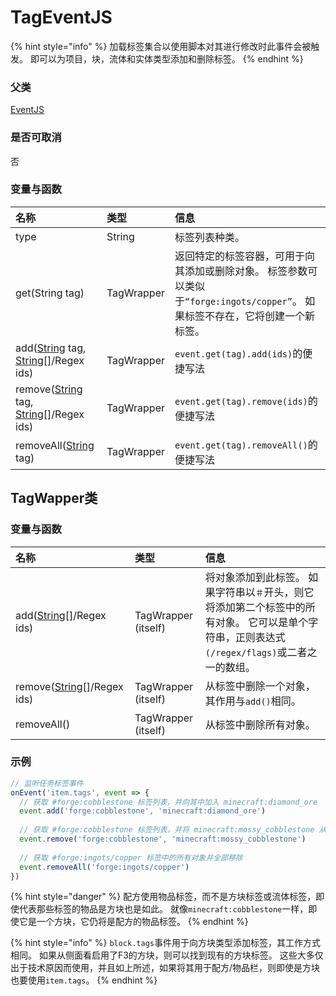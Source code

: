# TagEventJS

{% hint style="info" %}
加载标签集合以使用脚本对其进行修改时此事件会被触发。 即可以为项目，块，流体和实体类型添加和删除标签。
{% endhint %}

### 父类

[EventJS](eventjs.md)

### 是否可取消

否

### 变量与函数

| 名称 | 类型 | 信息 |
| :--- | :--- | :--- |
| type | String | 标签列表种类。 |
| get\(String tag\) | TagWrapper | 返回特定的标签容器，可用于向其添加或删除对象。 标签参数可以类似于`“forge:ingots/copper”`。 如果标签不存在，它将创建一个新标签。 |
|  add\([String](https://mods.latvian.dev/books/kubejs/page/string) tag, [String](https://mods.latvian.dev/books/kubejs/page/string)\[\]/Regex ids\) | TagWrapper | `event.get(tag).add(ids)`的便捷写法 |
|  remove\([String](https://mods.latvian.dev/books/kubejs/page/string) tag, [String](https://mods.latvian.dev/books/kubejs/page/string)\[\]/Regex ids\) | TagWrapper | `event.get(tag).remove(ids)`的便捷写法 |
|  removeAll\([String](https://mods.latvian.dev/books/kubejs/page/string) tag\) | TagWrapper | `event.get(tag).removeAll()`的便捷写法 |

## TagWapper类

### 变量与函数

| 名称 | 类型 | 信息 |
| :--- | :--- | :--- |
|  add\([String](https://mods.latvian.dev/books/kubejs/page/string)\[\]/Regex ids\) | TagWrapper \(itself\) | 将对象添加到此标签。 如果字符串以`＃`开头，则它将添加第二个标签中的所有对象。 它可以是单个字符串，正则表达式`(/regex/flags)`或二者之一的数组。 |
|  remove\([String](https://mods.latvian.dev/books/kubejs/page/string)\[\]/Regex ids\) | TagWrapper \(itself\) | 从标签中删除一个对象，其作用与`add()`相同。 |
| removeAll\(\) | TagWrapper \(itself\) | 从标签中删除所有对象。 |

### 示例

```javascript
// 监听任务标签事件
onEvent('item.tags', event => {
  // 获取 #forge:cobblestone 标签列表，并向其中加入 minecraft:diamond_ore
  event.add('forge:cobblestone', 'minecraft:diamond_ore')
  
  // 获取 #forge:cobblestone 标签列表，并将 minecraft:mossy_cobblestone 从中移除
  event.remove('forge:cobblestone', 'minecraft:mossy_cobblestone')
  
  // 获取 #forge:ingots/copper 标签中的所有对象并全部移除
  event.removeAll('forge:ingots/copper')
})
```

{% hint style="danger" %}
配方使用物品标签，而不是方块标签或流体标签，即使代表那些标签的物品是方块也是如此。 就像`minecraft:cobblestone`一样，即使它是一个方块，它仍将是配方的物品标签。
{% endhint %}

{% hint style="info" %}
`block.tags`事件用于向方块类型添加标签，其工作方式相同。 如果从侧面看启用了F3的方块，则可以找到现有的方块标签。 这些大多仅出于技术原因而使用，并且如上所述，如果将其用于配方/物品栏，则即使是方块也要使用`item.tags`。
{% endhint %}

